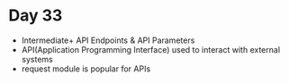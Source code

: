 # Day 33
- Intermediate+ API Endpoints & API Parameters 
- API(Application Programming Interface) used to interact with external systems
- request module is popular for APIs

